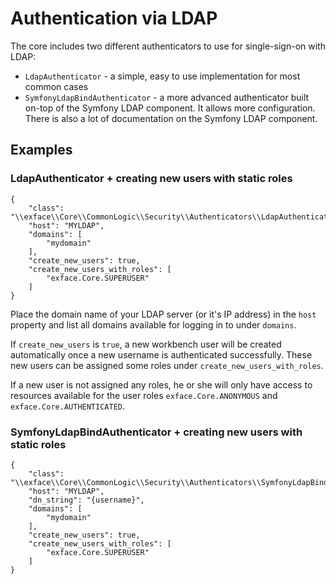 # Authentication via LDAP

The core includes two different authenticators to use for single-sign-on with LDAP:

- `LdapAuthenticator` - a simple, easy to use implementation for most common cases
- `SymfonyLdapBindAuthenticator` - a more advanced authenticator built on-top of the Symfony LDAP component. It allows more configuration. There is also a lot of documentation on the Symfony LDAP component.

## Examples

### LdapAuthenticator + creating new users with static roles

```
{
	"class": "\\exface\\Core\\CommonLogic\\Security\\Authenticators\\LdapAuthenticator",
	"host": "MYLDAP",
	"domains": [
		"mydomain"
	],
	"create_new_users": true,
	"create_new_users_with_roles": [
		"exface.Core.SUPERUSER"
	]
}
```

Place the domain name of your LDAP server (or it's IP address) in the `host` property
and list all domains available for logging in to under `domains`.

If `create_new_users` is `true`, a new workbench user will be created automatically once
a new username is authenticated successfully. These new users can be assigned some roles
under `create_new_users_with_roles`. 

If a new user is not assigned any roles, he or she will only have access to resources
available for the user roles `exface.Core.ANONYMOUS` and `exface.Core.AUTHENTICATED`.

### SymfonyLdapBindAuthenticator + creating new users with static roles

```
{
	"class": "\\exface\\Core\\CommonLogic\\Security\\Authenticators\\SymfonyLdapBindAuthenticator",
	"host": "MYLDAP",
	"dn_string": "{username}",
	"domains": [
		"mydomain"
	],
	"create_new_users": true,
	"create_new_users_with_roles": [
		"exface.Core.SUPERUSER"
	]
}
```

